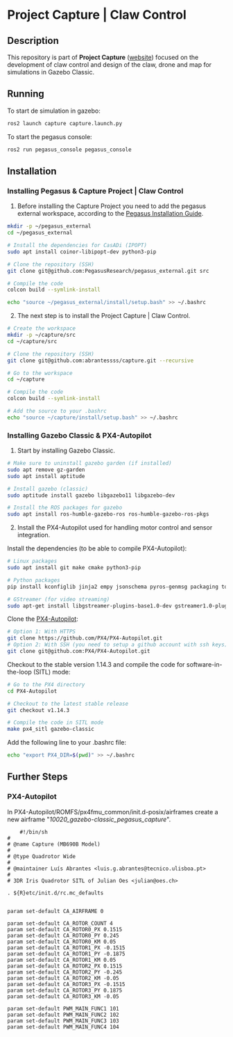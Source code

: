 # Project Capture | Claw Control
## Description
This repository is part of **Project Capture** ([website](https://capture.isr.tecnico.ulisboa.pt/pt/)) focused on the development of claw control and design of the claw, drone and map for simulations in Gazebo Classic.

## Running
To start de simulation in gazebo:
```bash
ros2 launch capture capture.launch.py
```
To start the pegasus console:
```bash
ros2 run pegasus_console pegasus_console
```

## Installation
### Installing Pegasus & Capture Project | Claw Control
1. Before installing the Capture Project you need to add the pegasus external workspace, according to the [Pegasus Installation Guide](https://pegasusresearch.github.io/pegasus/source/setup/installation.html).
```bash
mkdir -p ~/pegasus_external
cd ~/pegasus_external

# Install the dependencies for CasADi (IPOPT)
sudo apt install coinor-libipopt-dev python3-pip

# Clone the repository (SSH)
git clone git@github.com:PegasusResearch/pegasus_external.git src

# Compile the code
colcon build --symlink-install

echo "source ~/pegasus_external/install/setup.bash" >> ~/.bashrc
```
2. The next step is to install the Project Capture | Claw Control.

```bash
# Create the workspace
mkdir -p ~/capture/src
cd ~/capture/src

# Clone the repository (SSH)
git clone git@github.com:abrantessss/capture.git --recursive

# Go to the workspace
cd ~/capture

# Compile the code
colcon build --symlink-install

# Add the source to your .bashrc
echo "source ~/capture/install/setup.bash" >> ~/.bashrc
```

### Installing Gazebo Classic & PX4-Autopilot
1. Start by installing Gazebo Classic.
```bash
# Make sure to uninstall gazebo garden (if installed)
sudo apt remove gz-garden
sudo apt install aptitude

# Install gazebo (classic)
sudo aptitude install gazebo libgazebo11 libgazebo-dev

# Install the ROS packages for gazebo
sudo apt install ros-humble-gazebo-ros ros-humble-gazebo-ros-pkgs
```

2. Install the PX4-Autopilot used for handling motor control and sensor integration.

Install the dependencies (to be able to compile PX4-Autopilot):
```bash
# Linux packages
sudo apt install git make cmake python3-pip

# Python packages
pip install kconfiglib jinja2 empy jsonschema pyros-genmsg packaging toml numpy future

# GStreamer (for video streaming)
sudo apt-get install libgstreamer-plugins-base1.0-dev gstreamer1.0-plugins-bad gstreamer1.0-plugins-base gstreamer1.0-plugins-good gstreamer1.0-plugins-ugly -y
```

Clone the [PX4-Autopilot](https://github.com/PX4/PX4-Autopilot):
```bash
# Option 1: With HTTPS
git clone https://github.com/PX4/PX4-Autopilot.git
# Option 2: With SSH (you need to setup a github account with ssh keys)
git clone git@github.com:PX4/PX4-Autopilot.git
```

Checkout to the stable version 1.14.3 and compile the code for software-in-the-loop (SITL) mode:
```bash
# Go to the PX4 directory
cd PX4-Autopilot

# Checkout to the latest stable release
git checkout v1.14.3

# Compile the code in SITL mode
make px4_sitl gazebo-classic
```

Add the following line to your .bashrc file:
```bash
echo "export PX4_DIR=$(pwd)" >> ~/.bashrc
```

## Further Steps 
### PX4-Autopilot
In PX4-Autopilot/ROMFS/px4fmu_common/init.d-posix/airframes create a new airframe "_10020_gazebo-classic_pegasus_capture_".

```
	#!/bin/sh
#
# @name Capture (MB690B Model)
#
# @type Quadrotor Wide
#
# @maintainer Luís Abrantes <luis.g.abrantes@tecnico.ulisboa.pt>
#
# 3DR Iris Quadrotor SITL of Julian Oes <julian@oes.ch>

. ${R}etc/init.d/rc.mc_defaults


param set-default CA_AIRFRAME 0

param set-default CA_ROTOR_COUNT 4
param set-default CA_ROTOR0_PX 0.1515
param set-default CA_ROTOR0_PY 0.245
param set-default CA_ROTOR0_KM 0.05
param set-default CA_ROTOR1_PX -0.1515
param set-default CA_ROTOR1_PY -0.1875
param set-default CA_ROTOR1_KM 0.05
param set-default CA_ROTOR2_PX 0.1515
param set-default CA_ROTOR2_PY -0.245
param set-default CA_ROTOR2_KM -0.05
param set-default CA_ROTOR3_PX -0.1515
param set-default CA_ROTOR3_PY 0.1875
param set-default CA_ROTOR3_KM -0.05

param set-default PWM_MAIN_FUNC1 101
param set-default PWM_MAIN_FUNC2 102
param set-default PWM_MAIN_FUNC3 103
param set-default PWM_MAIN_FUNC4 104
```
